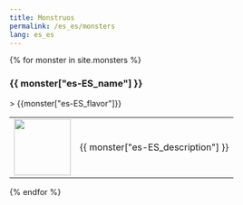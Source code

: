 ```yaml
---
title: Monstruos
permalink: /es_es/monsters
lang: es_es
---
```

{% for monster in site.monsters %}
<h3 id = '{{monster.tile_id}}'>{{ monster["es-ES_name"] }}</h3>
> {{monster["es-ES_flavor"]}}
<table>
    <tr>
        <td width = '100'>
            <img width = '100' height = '100' src = '{{site.baseurl}}{{ monster.image }}' />
        </td>
        <td>{{ monster["es-ES_description"] }}</td>
    </tr>
</table>
{% endfor %}

